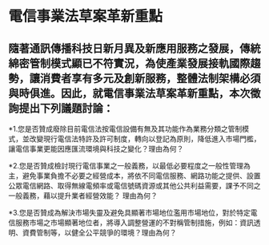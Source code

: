 # 電信事業法草案革新重點

## 隨著通訊傳播科技日新月異及新應用服務之發展，傳統綿密管制模式顯已不符實況，為使產業發展接軌國際趨勢，讓消費者享有多元及創新服務，整體法制架構必須與時俱進。因此，就電信事業法草案革新重點，本次徵詢提出下列議題討論：

*1.您是否贊成廢除目前電信法按電信設備有無及其功能作為業務分類之管制模式，並改變現行電信法特許及許可制度，轉向以登記為原則，降低進入市場門檻，讓電信事業更能因應匯流環境與科技之變化？理由為何？

*2.您是否贊成檢討現行電信事業之一般義務，以最低必要程度之一般性管理為主，避免事業負擔不必要之經營成本，將依不同電信服務、網路功能之提供、設置公眾電信網路、取得無線電頻率或電信號碼資源或其他公共利益需要，課予不同之一般義務，藉以提升業者經營效能？ 理由為何？

*3.您是否贊成為解決市場失靈及避免具顯著市場地位濫用市場地位，對於特定電信服務市場之市場顯著地位者，將導入調整營運的不對稱管制措施，例如：資訊透明、資費管制等，以健全公平競爭的環境？理由為何？

